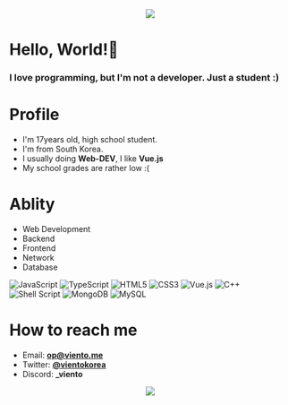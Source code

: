 <center><img src="https://capsule-render.vercel.app/api?type=waving&color=gradient&height=200&section=header" /></center>

# Hello, World!👋

### I love programming, but I'm not a developer. Just a student :)

# Profile

 - I'm 17years old, high school student.
 - I'm from South Korea.
 - I usually doing **Web-DEV**, I like **Vue.js**
 - My school grades are rather low :(

# Ablity

 - Web Development
 - Backend
 - Frontend
 - Network
 - Database

![JavaScript](https://img.shields.io/badge/javascript-%23323330.svg?style=for-the-badge&logo=javascript&logoColor=%23F7DF1E)
![TypeScript](https://img.shields.io/badge/typescript-%23007ACC.svg?style=for-the-badge&logo=typescript&logoColor=white)
![HTML5](https://img.shields.io/badge/html5-%23E34F26.svg?style=for-the-badge&logo=html5&logoColor=white)
![CSS3](https://img.shields.io/badge/css3-%231572B6.svg?style=for-the-badge&logo=css3&logoColor=white)
![Vue.js](https://img.shields.io/badge/vuejs-%2335495e.svg?style=for-the-badge&logo=vuedotjs&logoColor=%234FC08D)
![C++](https://img.shields.io/badge/c++-%2300599C.svg?style=for-the-badge&logo=c%2B%2B&logoColor=white)
![Shell Script](https://img.shields.io/badge/shell_script-%23121011.svg?style=for-the-badge&logo=gnu-bash&logoColor=white)
![MongoDB](https://img.shields.io/badge/MongoDB-%234ea94b.svg?style=for-the-badge&logo=mongodb&logoColor=white)
![MySQL](https://img.shields.io/badge/mysql-%2300f.svg?style=for-the-badge&logo=mysql&logoColor=white)


# How to reach me

 - Email: <strong><a href="mailto:op@viento.me">op@viento.me</a></strong>
 - Twitter: <strong><a href="https://twitter.com/vientokorea">@vientokorea</a></strong>
 - Discord: <strong>_viento</strong>

<center><img src="https://capsule-render.vercel.app/api?type=waving&color=gradient&height=200&section=footer" /></center>
